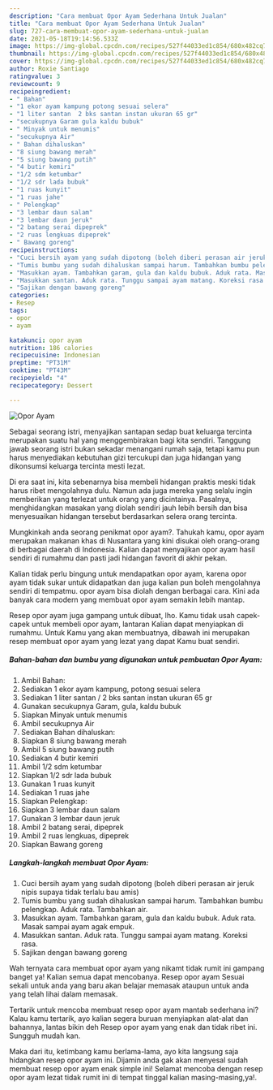 ```yaml
---
description: "Cara membuat Opor Ayam Sederhana Untuk Jualan"
title: "Cara membuat Opor Ayam Sederhana Untuk Jualan"
slug: 727-cara-membuat-opor-ayam-sederhana-untuk-jualan
date: 2021-05-18T19:14:56.533Z
image: https://img-global.cpcdn.com/recipes/527f44033ed1c854/680x482cq70/opor-ayam-foto-resep-utama.jpg
thumbnail: https://img-global.cpcdn.com/recipes/527f44033ed1c854/680x482cq70/opor-ayam-foto-resep-utama.jpg
cover: https://img-global.cpcdn.com/recipes/527f44033ed1c854/680x482cq70/opor-ayam-foto-resep-utama.jpg
author: Roxie Santiago
ratingvalue: 3
reviewcount: 9
recipeingredient:
- " Bahan"
- "1 ekor ayam kampung potong sesuai selera"
- "1 liter santan  2 bks santan instan ukuran 65 gr"
- "secukupnya Garam gula kaldu bubuk"
- " Minyak untuk menumis"
- "secukupnya Air"
- " Bahan dihaluskan"
- "8 siung bawang merah"
- "5 siung bawang putih"
- "4 butir kemiri"
- "1/2 sdm ketumbar"
- "1/2 sdr lada bubuk"
- "1 ruas kunyit"
- "1 ruas jahe"
- " Pelengkap"
- "3 lembar daun salam"
- "3 lembar daun jeruk"
- "2 batang serai dipeprek"
- "2 ruas lengkuas dipeprek"
- " Bawang goreng"
recipeinstructions:
- "Cuci bersih ayam yang sudah dipotong (boleh diberi perasan air jeruk nipis supaya tidak terlalu bau amis)"
- "Tumis bumbu yang sudah dihaluskan sampai harum. Tambahkan bumbu pelengkap. Aduk rata. Tambahkan air."
- "Masukkan ayam. Tambahkan garam, gula dan kaldu bubuk. Aduk rata. Masak sampai ayam agak empuk."
- "Masukkan santan. Aduk rata. Tunggu sampai ayam matang. Koreksi rasa."
- "Sajikan dengan bawang goreng"
categories:
- Resep
tags:
- opor
- ayam

katakunci: opor ayam 
nutrition: 186 calories
recipecuisine: Indonesian
preptime: "PT31M"
cooktime: "PT43M"
recipeyield: "4"
recipecategory: Dessert

---
```



![Opor Ayam](https://img-global.cpcdn.com/recipes/527f44033ed1c854/680x482cq70/opor-ayam-foto-resep-utama.jpg)

Sebagai seorang istri, menyajikan santapan sedap buat keluarga tercinta merupakan suatu hal yang menggembirakan bagi kita sendiri. Tanggung jawab seorang istri bukan sekadar menangani rumah saja, tetapi kamu pun harus menyediakan kebutuhan gizi tercukupi dan juga hidangan yang dikonsumsi keluarga tercinta mesti lezat.

Di era  saat ini, kita sebenarnya bisa membeli hidangan praktis meski tidak harus ribet mengolahnya dulu. Namun ada juga mereka yang selalu ingin memberikan yang terlezat untuk orang yang dicintainya. Pasalnya, menghidangkan masakan yang diolah sendiri jauh lebih bersih dan bisa menyesuaikan hidangan tersebut berdasarkan selera orang tercinta. 



Mungkinkah anda seorang penikmat opor ayam?. Tahukah kamu, opor ayam merupakan makanan khas di Nusantara yang kini disukai oleh orang-orang di berbagai daerah di Indonesia. Kalian dapat menyajikan opor ayam hasil sendiri di rumahmu dan pasti jadi hidangan favorit di akhir pekan.

Kalian tidak perlu bingung untuk mendapatkan opor ayam, karena opor ayam tidak sukar untuk didapatkan dan juga kalian pun boleh mengolahnya sendiri di tempatmu. opor ayam bisa diolah dengan berbagai cara. Kini ada banyak cara modern yang membuat opor ayam semakin lebih mantap.

Resep opor ayam juga gampang untuk dibuat, lho. Kamu tidak usah capek-capek untuk membeli opor ayam, lantaran Kalian dapat menyiapkan di rumahmu. Untuk Kamu yang akan membuatnya, dibawah ini merupakan resep membuat opor ayam yang lezat yang dapat Kamu buat sendiri.

<!--inarticleads1-->

##### Bahan-bahan dan bumbu yang digunakan untuk pembuatan Opor Ayam:

1. Ambil  Bahan:
1. Sediakan 1 ekor ayam kampung, potong sesuai selera
1. Sediakan 1 liter santan / 2 bks santan instan ukuran 65 gr
1. Gunakan secukupnya Garam, gula, kaldu bubuk
1. Siapkan  Minyak untuk menumis
1. Ambil secukupnya Air
1. Sediakan  Bahan dihaluskan:
1. Siapkan 8 siung bawang merah
1. Ambil 5 siung bawang putih
1. Sediakan 4 butir kemiri
1. Ambil 1/2 sdm ketumbar
1. Siapkan 1/2 sdr lada bubuk
1. Gunakan 1 ruas kunyit
1. Sediakan 1 ruas jahe
1. Siapkan  Pelengkap:
1. Siapkan 3 lembar daun salam
1. Gunakan 3 lembar daun jeruk
1. Ambil 2 batang serai, dipeprek
1. Ambil 2 ruas lengkuas, dipeprek
1. Siapkan  Bawang goreng




<!--inarticleads2-->

##### Langkah-langkah membuat Opor Ayam:

1. Cuci bersih ayam yang sudah dipotong (boleh diberi perasan air jeruk nipis supaya tidak terlalu bau amis)
1. Tumis bumbu yang sudah dihaluskan sampai harum. Tambahkan bumbu pelengkap. Aduk rata. Tambahkan air.
1. Masukkan ayam. Tambahkan garam, gula dan kaldu bubuk. Aduk rata. Masak sampai ayam agak empuk.
1. Masukkan santan. Aduk rata. Tunggu sampai ayam matang. Koreksi rasa.
1. Sajikan dengan bawang goreng




Wah ternyata cara membuat opor ayam yang nikamt tidak rumit ini gampang banget ya! Kalian semua dapat mencobanya. Resep opor ayam Sesuai sekali untuk anda yang baru akan belajar memasak ataupun untuk anda yang telah lihai dalam memasak.

Tertarik untuk mencoba membuat resep opor ayam mantab sederhana ini? Kalau kamu tertarik, ayo kalian segera buruan menyiapkan alat-alat dan bahannya, lantas bikin deh Resep opor ayam yang enak dan tidak ribet ini. Sungguh mudah kan. 

Maka dari itu, ketimbang kamu berlama-lama, ayo kita langsung saja hidangkan resep opor ayam ini. Dijamin anda gak akan menyesal sudah membuat resep opor ayam enak simple ini! Selamat mencoba dengan resep opor ayam lezat tidak rumit ini di tempat tinggal kalian masing-masing,ya!.

